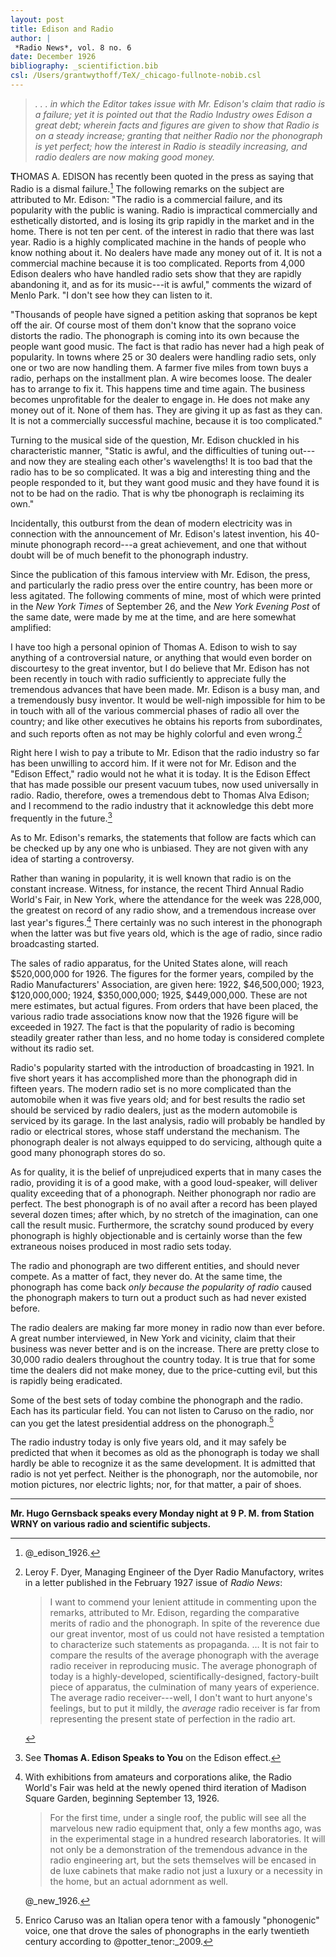 ```yaml
---
layout: post
title: Edison and Radio
author: |
 *Radio News*, vol. 8 no. 6
date: December 1926
bibliography: _scientifiction.bib
csl: /Users/grantwythoff/TeX/_chicago-fullnote-nobib.csl
---
```


> *. . . in which the Editor takes issue with Mr. Edison's claim that radio is a failure; yet it is pointed out that the Radio Industry owes Edison a great debt; wherein facts and figures are given to show that Radio is on a steady increase; granting that neither Radio nor the phonograph is yet perfect; how the interest in Radio is steadily increasing, and radio dealers are now making good money.*

**T**HOMAS A. EDISON has recently been quoted in the press as saying that Radio is a dismal failure.[^esrc] The following remarks on the subject are attributed to Mr. Edison: "The radio is a commercial failure, and its popularity with the public is waning. Radio is impractical commercially and esthetically distorted, and is losing its grip rapidly in the market and in the home. There is not ten per cent. of the interest in radio that there was last year. Radio is a highly complicated machine in the hands of people who know nothing about it. No dealers have made any money out of it. It is not a commercial machine because it is too complicated. Reports from 4,000 Edison dealers who have handled radio sets show that they are rapidly abandoning it, and as for its music---it is awful," comments the wizard of Menlo Park. "I don't see how they can listen to it.

"Thousands of people have signed a petition asking that sopranos be kept off the air. Of course most of them don't know that the soprano voice distorts the radio. The phonograph is coming into its own because the people want good music. The fact is that radio has never had a high peak of popularity. In towns where 25 or 30 dealers were handling radio sets, only one or two are now handling them. A farmer five miles from town buys a radio, perhaps on the installment plan. A wire becomes loose. The dealer has to arrange to fix it. This happens time and time again. The business becomes unprofitable for the dealer to engage in. He does not make any money out of it. None of them has. They are giving it up as fast as they can. It is not a commercially successful machine, because it is too complicated."

Turning to the musical side of the question, Mr. Edison chuckled in his characteristic manner, "Static is awful, and the difficulties of tuning out---and now they are stealing each other's wavelengths! It is too bad that the radio has to be so complicated. It was a big and interesting thing and the people responded to it, but they want good music and they have found it is not to be had on the radio. That is why tbe phonograph is reclaiming its own."

Incidentally, this outburst from the dean of modern electricity was in connection with the announcement of Mr. Edison's latest invention, his 40-minute phonograph record---a great achievement, and one that without doubt will be of much benefit to the phonograph industry.

Since the publication of this famous interview with Mr. Edison, the press, and particularly the radio press over the entire country, has been more or less agitated. The following comments of mine, most of which were printed in the *New York Times* of September 26, and the *New York Evening Post* of the same date, were made by me at the time, and are here somewhat amplified:

I have too high a personal opinion of Thomas A. Edison to wish to say anything of a controversial nature, or anything that would even border on discourtesy to the great inventor, but I do believe that Mr. Edison has not been recently in touch with radio sufficiently to appreciate fully the tremendous advances that have been made. Mr. Edison is a busy man, and a tremendously busy inventor. It would be well-nigh impossible for him to be in touch with all of the various commercial phases of radio all over the country; and like other executives he obtains his reports from subordinates, and such reports often as not may be highly colorful and even wrong.[^pl1]

Right here I wish to pay a tribute to Mr. Edison that the radio industry so far has been unwilling to accord him. If it were not for Mr. Edison and the "Edison Effect," radio would not he what it is today. It is the Edison Effect that has made possible our present vacuum tubes, now used universally in radio. Radio, therefore, owes a tremendous debt to Thomas Alva Edison; and I recommend to the radio industry that it acknowledge this debt more frequently in the future.[^espk]

As to Mr. Edison's remarks, the statements that follow are facts which can be checked up by any one who is unbiased. They are not given with any idea of starting a controversy.

Rather than waning in popularity, it is well known that radio is on the constant increase. Witness, for instance, the recent Third Annual Radio World's Fair, in New York, where the attendance for the week was 228,000, the greatest on record of any radio show, and a tremendous increase over last year's figures.[^3rwf] There certainly was no such interest in the phonograph when the latter was but five years old, which is the age of radio, since radio broadcasting started.

The sales of radio apparatus, for the United States alone, will reach $520,000,000 for 1926. The figures for the former years, compiled by the Radio Manufacturers' Association, are given here: 1922, $46,500,000; 1923, $120,000,000; 1924, $350,000,000; 1925, $449,000,000. These are not mere estimates, but actual figures. From orders that have been placed, the various radio trade associations know now that the 1926 figure will be exceeded in 1927. The fact is that the popularity of radio is becoming steadily greater rather than less, and no home today is considered complete without its radio set.

Radio's popularity started with the introduction of broadcasting in 1921. In five short years it has accomplished more than the phonograph did in fifteen years. The modern radio set is no more complicated than the automobile when it was five years old; and for best results the radio set should be serviced by radio dealers, just as the modern automobile is serviced by its garage. In the last analysis, radio will probably be handled by radio or electrical stores, whose staff understand the mechanism. The phonograph dealer is not always equipped to do servicing, although quite a good many phonograph stores do so.

As for quality, it is the belief of unprejudiced experts that in many cases the radio, providing it is of a good make, with a good loud-speaker, will deliver quality exceeding that of a phonograph. Neither phonograph nor radio are perfect. The best phonograph is of no avail after a record has been played several dozen times; after which, by no stretch of the imagination, can one call the result music. Furthermore, the scratchy sound produced by every phonograph is highly objectionable and is certainly worse than the few extraneous noises produced in most radio sets today.

The radio and phonograph are two different entities, and should never compete. As a matter of fact, they never do. At the same time, the phonograph has come back *only because the popularity of radio* caused the phonograph makers to turn out a product such as had never existed before.

The radio dealers are making far more money in radio now than ever before. A great number interviewed, in New York and vicinity, claim that their business was never better and is on the increase. There are pretty close to 30,000 radio dealers throughout the country today. It is true that for some time the dealers did not make money, due to the price-cutting evil, but this is rapidly being eradicated.

Some of the best sets of today combine the phonograph and the radio. Each has its particular field. You can not listen to Caruso on the radio, nor can you get the latest presidential address on the phonograph.[^crj]

The radio industry today is only five years old, and it may safely be predicted that when it becomes as old as the phonograph is today we shall hardly be able to recognize it as the same development. It is admitted that radio is not yet perfect. Neither is the phonograph, nor the automobile, nor motion pictures, nor electric lights; nor, for that matter, a pair of shoes.

* * * * * * * * * * * 

**Mr. Hugo Gernsback speaks every Monday night at 9 P. M. from Station WRNY on various radio and scientific subjects.**

[^esrc]: @_edison_1926.

[^espk]:  See **Thomas A. Edison Speaks to You** on the Edison effect.

[^crj]: Enrico Caruso was an Italian opera tenor with a famously "phonogenic" voice, one that drove the sales of phonographs in the early twentieth century according to @potter_tenor:_2009.

[^pl1]: Leroy F. Dyer, Managing Engineer of the Dyer Radio Manufactory, writes in a letter published in the February 1927 issue of *Radio News*:

    > I want to commend your lenient attitude in commenting upon the remarks, attributed to Mr. Edison, regarding the comparative merits of radio and the phonograph.  In spite of the reverence due our great inventor, most of us could not have resisted a temptation to characterize such statements as propaganda. … It is not fair to compare the results of the average phonograph with the average radio receiver in reproducing music. The average phonograph of today is a highly-developed, scientifically-designed, factory-built piece of apparatus, the culmination of many years of experience. The average radio receiver---well, I don't want to hurt anyone's feelings, but to put it mildly, the *average* radio receiver is far from representing the present state of perfection in the radio art.

[^3rwf]: With exhibitions from amateurs and corporations alike, the Radio World's Fair was held at the newly opened third iteration of Madison Square Garden, beginning September 13, 1926.

    > For the first time, under a single roof, the public will see all the marvelous new radio equipment that, only a few months ago, was in the experimental stage in a hundred research laboratories.  It will not only be a demonstration of the tremendous advance in the radio engineering art, but the sets themselves will be encased in de luxe cabinets that make radio not just a luxury or a necessity in the home, but an actual adornment as well.
    
    @_new_1926.